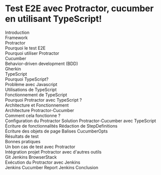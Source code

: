 # Test E2E avec Protractor, cucumber en utilisant TypeScript!


Introduction	
Framework	
   Protractor	
     Pourquoi le test E2E	
Pourquoi utiliser Protractor	
Cucumber	
   Behavior-driven development (BDD)	
   Gherkin	
TypeScript	
Pourquoi TypeScript?	
Problème avec Javascript	
Utilisations de TypeScript	
Fonctionnement de TypeScript	
Pourquoi Protractor avec TypeScript ?	
Architecture et Fonctionnement	
Architecture Protractor-Cucumber	
Comment cela fonctionne ?	
Configuration du Protractor	
Solution Protractor-Cucumber avec TypeScript	
Écriture de fonctionnalités	
Rédaction de StepDefinitions	
Écriture des objets de page	
Balises CucumberOpts	
Résultats de test	
Bonnes pratiques	
Un bon cas de test avec Protractor	
Intégration projet Protractor avec d'autres outils	
Git	
Jenkins	
BrowserStack	
    Exécution du Protractor avec Jenkins	
Jenkins	
Cucumber Report Jenkins	
Conclusion	




